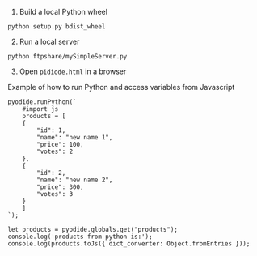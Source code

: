 
1) Build a local Python wheel

```
python setup.py bdist_wheel
```

2) Run a local server

```
python ftpshare/mySimpleServer.py
```

3) Open `pidiode.html` in a browser


Example of how to run Python and access variables from Javascript

```
pyodide.runPython(`
    #import js
    products = [
    {
        "id": 1,
        "name": "new name 1",
        "price": 100,
        "votes": 2
    },
    {
        "id": 2,
        "name": "new name 2",
        "price": 300,
        "votes": 3
    }
    ]
`);

let products = pyodide.globals.get("products");
console.log('products from python is:');
console.log(products.toJs({ dict_converter: Object.fromEntries }));
```